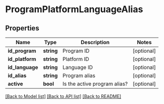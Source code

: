 # ProgramPlatformLanguageAlias

## Properties
Name | Type | Description | Notes
------------ | ------------- | ------------- | -------------
**id_program** | **string** | Program ID | [optional] 
**id_platform** | **string** | Platform ID | [optional] 
**id_language** | **string** | Language ID | [optional] 
**id_alias** | **string** | Program alias | [optional] 
**active** | **bool** | Is the active program alias? | [optional] 

[[Back to Model list]](../../README.md#documentation-for-models) [[Back to API list]](../../README.md#documentation-for-api-endpoints) [[Back to README]](../../README.md)

